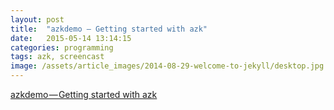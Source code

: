 ```yaml
---
layout: post
title:  "azkdemo — Getting started with azk"
date:   2015-05-14 13:14:15
categories: programming
tags: azk, screencast
image: /assets/article_images/2014-08-29-welcome-to-jekyll/desktop.jpg
---
```


<script async src="https://static.medium.com/embed.js"></script><a class="m-story" data-width="100%" data-collapsed="true" href="https://medium.com/azuki-news/azkdemo-getting-started-with-azk-88948cf7f9f">azkdemo — Getting started with azk</a>